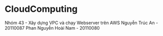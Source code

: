 # CloudComputing
Nhóm 43 - Xây dựng VPC và chạy Webserver trên AWS
Nguyễn Trúc An - 20110087
Phan Nguyễn Hoài Nam - 20110080
